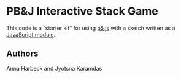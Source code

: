 # PB&J Interactive Stack Game

This code is a “starter kit” for using [p5.js](https://p5js.org) with a sketch
written as a [JavaScript
module](https://developer.mozilla.org/en-US/docs/Web/JavaScript/Guide/Modules).

## Authors

Anna Harbeck and Jyotsna Karamdas

